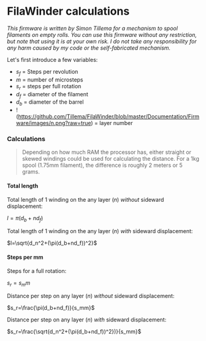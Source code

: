 # FilaWinder calculations

_This firmware is written by Simon Tillema for a mechanism to spool filaments on empty rolls. You can use this firmware without any restriction, but note that using it is at your own risk. I do not take any responsibility for any harm caused by my code or the self-fabricated mechanism._

Let's first introduce a few variables:
- $s_f$ = Steps per revolution
- $m$ = number of microsteps
- $s_r$ = steps per full rotation
- $d_f$ = diameter of the filament
- $d_b$ = diameter of the barrel
- !(https://github.com/Tillema/FilaWinder/blob/master/Documentation/Firmware/images/n.png?raw=true) = layer number

### Calculations
>Depending on how much RAM the processor has, either straight or skewed windings could be used for calculating the distance. For a 1kg spool (1.75mm filament), the difference is roughly 2 meters or 5 grams.

#### Total length
Total length of 1 winding on the any layer ($n$) _without_ sideward displacement:

$l=\pi(d_b+nd_f)$

Total length of 1 winding on the any layer ($n$) _with_ sideward displacement:

$l=\sqrt{d_n^2+(\pi(d_b+nd_f))^2}$

#### Steps per mm
Steps for a full rotation:

$s_r=s_mm$

Distance per step on any layer ($n$) _without_ sideward displacement:

$s_r=\frac{\pi(d_b+nd_f)}{s_mm}$

Distance per step on any layer ($n$) _with_ sideward displacement:

$s_r=\frac{\sqrt{d_n^2+(\pi(d_b+nd_f))^2})}{s_mm}$
